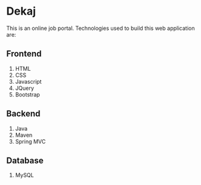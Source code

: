 # Dekaj
 This is an online job portal. Technologies used to build this web application are:
 
 ## Frontend
 1. HTML
 2. CSS
 3. Javascript
 4. JQuery
 5. Bootstrap
 
 ## Backend
 1. Java
 2. Maven
 3. Spring MVC
 
 ## Database
 1. MySQL
